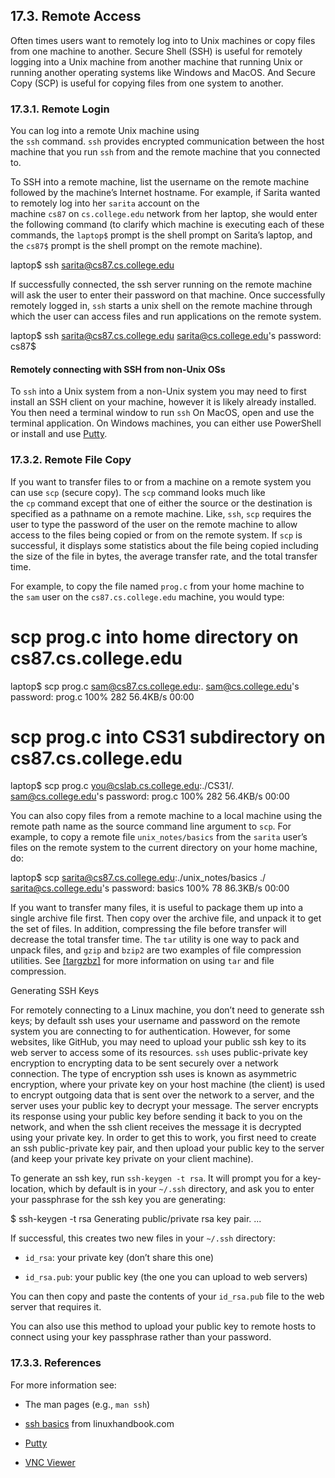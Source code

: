 ## 17.3. Remote Access

Often times users want to remotely log into to Unix machines or copy files from one machine to another. Secure Shell (SSH) is useful for remotely logging into a Unix machine from another machine that running Unix or running another operating systems like Windows and MacOS. And Secure Copy (SCP) is useful for copying files from one system to another.

### [](https://diveintosystems.org/book/Appendix2/ssh_scp.html#_remote_login)17.3.1. Remote Login

You can log into a remote Unix machine using the `ssh` command. `ssh` provides encrypted communication between the host machine that you run `ssh` from and the remote machine that you connected to.

To SSH into a remote machine, list the username on the remote machine followed by the machine’s Internet hostname. For example, if Sarita wanted to remotely log into her `sarita` account on the machine `cs87` on `cs.college.edu` network from her laptop, she would enter the following command (to clarify which machine is executing each of these commands, the `laptop$` prompt is the shell prompt on Sarita’s laptop, and the `cs87$` prompt is the shell prompt on the remote machine).

laptop$ ssh sarita@cs87.cs.college.edu

If successfully connected, the ssh server running on the remote machine will ask the user to enter their password on that machine. Once successfully remotely logged in, `ssh` starts a unix shell on the remote machine through which the user can access files and run applications on the remote system.

laptop$ ssh sarita@cs87.cs.college.edu
sarita@cs.college.edu's password:
cs87$

#### [](https://diveintosystems.org/book/Appendix2/ssh_scp.html#_remotely_connecting_with_ssh_from_non_unix_oss)Remotely connecting with SSH from non-Unix OSs

To `ssh` into a Unix system from a non-Unix system you may need to first install an SSH client on your machine, however it is likely already installed. You then need a terminal window to run `ssh` On MacOS, open and use the terminal application. On Windows machines, you can either use PowerShell or install and use [Putty](https://www.chiark.greenend.org.uk/~sgtatham/putty/latest.html).

### [](https://diveintosystems.org/book/Appendix2/ssh_scp.html#_remote_file_copy)17.3.2. Remote File Copy

If you want to transfer files to or from a machine on a remote system you can use `scp` (secure copy). The `scp` command looks much like the `cp` command except that one of either the source or the destination is specified as a pathname on a remote machine. Like, `ssh`, `scp` requires the user to type the password of the user on the remote machine to allow access to the files being copied or from on the remote system. If `scp` is successful, it displays some statistics about the file being copied including the size of the file in bytes, the average transfer rate, and the total transfer time.

For example, to copy the file named `prog.c` from your home machine to the `sam` user on the `cs87.cs.college.edu` machine, you would type:

# scp prog.c into home directory on cs87.cs.college.edu
laptop$ scp prog.c sam@cs87.cs.college.edu:.
sam@cs.college.edu's password:
prog.c                  100%  282    56.4KB/s   00:00

# scp prog.c into CS31 subdirectory on cs87.cs.college.edu
laptop$ scp prog.c you@cslab.cs.college.edu:./CS31/.
sam@cs.college.edu's password:
prog.c                  100%  282    56.4KB/s   00:00

You can also copy files from a remote machine to a local machine using the remote path name as the source command line argument to `scp`. For example, to copy a remote file `unix_notes/basics` from the `sarita` user’s files on the remote system to the current directory on your home machine, do:

laptop$ scp sarita@cs87.cs.college.edu:./unix_notes/basics ./
sarita@cs.college.edu's password:
basics                  100%   78   86.3KB/s   00:00

If you want to transfer many files, it is useful to package them up into a single archive file first. Then copy over the archive file, and unpack it to get the set of files. In addition, compressing the file before transfer will decrease the total transfer time. The `tar` utility is one way to pack and unpack files, and `gzip` and `bzip2` are two examples of file compression utilities. See [[targzbz]](https://diveintosystems.org/book/Appendix2/ssh_scp.html#targzbz) for more information on using `tar` and file compression.

Generating SSH Keys

For remotely connecting to a Linux machine, you don’t need to generate ssh keys; by default ssh uses your username and password on the remote system you are connecting to for authentication. However, for some websites, like GitHub, you may need to upload your public ssh key to its web server to access some of its resources. `ssh` uses public-private key encryption to encrypting data to be sent securely over a network connection. The type of encryption ssh uses is known as asymmetric encryption, where your private key on your host machine (the client) is used to encrypt outgoing data that is sent over the network to a server, and the server uses your public key to decrypt your message. The server encrypts its response using your public key before sending it back to you on the network, and when the ssh client receives the message it is decrypted using your private key. In order to get this to work, you first need to create an ssh public-private key pair, and then upload your public key to the server (and keep your private key private on your client machine).

To generate an ssh key, run `ssh-keygen -t rsa`. It will prompt you for a key-location, which by default is in your `~/.ssh` directory, and ask you to enter your passphrase for the ssh key you are generating:

$ ssh-keygen -t rsa
Generating public/private rsa key pair.
...

If successful, this creates two new files in your `~/.ssh` directory:

- `id_rsa`: your private key (don’t share this one)
    
- `id_rsa.pub`: your public key (the one you can upload to web servers)
    

You can then copy and paste the contents of your `id_rsa.pub` file to the web server that requires it.

You can also use this method to upload your public key to remote hosts to connect using your key passphrase rather than your password.

### [](https://diveintosystems.org/book/Appendix2/ssh_scp.html#_references)17.3.3. References

For more information see:

- The man pages (e.g., `man ssh`)
    
- [ssh basics](https://linuxhandbook.com/ssh-basics/) from linuxhandbook.com
    
- [Putty](https://www.chiark.greenend.org.uk/~sgtatham/putty/latest.html)
    
- [VNC Viewer](https://www.realvnc.com/en/connect/download/viewer/)